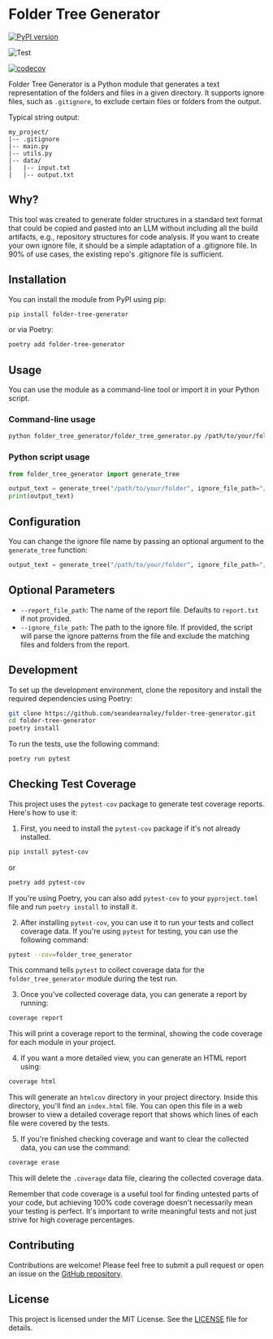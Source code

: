 # Folder Tree Generator

[![PyPI version](https://badge.fury.io/py/folder-tree-generator.svg)](https://badge.fury.io/py/folder-tree-generator)

![Test](https://github.com/seandearnaley/folder-tree-generator/workflows/Run%20pytest/badge.svg)

[![codecov](https://codecov.io/gh/seandearnaley/folder-tree-generator/branch/main/graph/badge.svg?token=GF2L5387WS)](https://codecov.io/gh/seandearnaley/folder-tree-generator)

Folder Tree Generator is a Python module that generates a text representation of the folders and files in a given directory. It supports ignore files, such as `.gitignore`, to exclude certain files or folders from the output.

Typical string output:

```text
my_project/
|-- .gitignore
|-- main.py
|-- utils.py
|-- data/
|   |-- input.txt
|   |-- output.txt
```

## Why?

This tool was created to generate folder structures in a standard text format that could be copied and pasted into an LLM without including all the build artifacts, e.g., repository structures for code analysis. If you want to create your own ignore file, it should be a simple adaptation of a .gitignore file. In 90% of use cases, the existing repo's .gitignore file is sufficient.

## Installation

You can install the module from PyPI using pip:

```bash
pip install folder-tree-generator
```

or via Poetry:

```bash
poetry add folder-tree-generator
```

## Usage

You can use the module as a command-line tool or import it in your Python script.

### Command-line usage

```bash
python folder_tree_generator/folder_tree_generator.py /path/to/your/folder --report_file_path report.txt --ignore_file_path /path/to/your/ignore_folder/.gitignore
```

### Python script usage

```python
from folder_tree_generator import generate_tree

output_text = generate_tree("/path/to/your/folder", ignore_file_path="/path/to/your/ignore_folder/.gitignore")
print(output_text)
```

## Configuration

You can change the ignore file name by passing an optional argument to the `generate_tree` function:

```python
output_text = generate_tree("/path/to/your/folder", ignore_file_path="/path/to/your/folder/.myignore")
```

## Optional Parameters

- `--report_file_path`: The name of the report file. Defaults to `report.txt` if not provided.
- `--ignore_file_path`: The path to the ignore file. If provided, the script will parse the ignore patterns from the file and exclude the matching files and folders from the report.

## Development

To set up the development environment, clone the repository and install the required dependencies using Poetry:

```bash
git clone https://github.com/seandearnaley/folder-tree-generator.git
cd folder-tree-generator
poetry install
```

To run the tests, use the following command:

```bash
poetry run pytest
```

## Checking Test Coverage

This project uses the `pytest-cov` package to generate test coverage reports. Here's how to use it:

1. First, you need to install the `pytest-cov` package if it's not already installed.

```bash
pip install pytest-cov
```

or

```bash
poetry add pytest-cov
```

If you're using Poetry, you can also add `pytest-cov` to your `pyproject.toml` file and run `poetry install` to install it.

2. After installing `pytest-cov`, you can use it to run your tests and collect coverage data. If you're using `pytest` for testing, you can use the following command:

```bash
pytest --cov=folder_tree_generator
```

This command tells `pytest` to collect coverage data for the `folder_tree_generator` module during the test run.

3. Once you've collected coverage data, you can generate a report by running:

```bash
coverage report
```

This will print a coverage report to the terminal, showing the code coverage for each module in your project.

4. If you want a more detailed view, you can generate an HTML report using:

```bash
coverage html
```

This will generate an `htmlcov` directory in your project directory. Inside this directory, you'll find an `index.html` file. You can open this file in a web browser to view a detailed coverage report that shows which lines of each file were covered by the tests.

5. If you're finished checking coverage and want to clear the collected data, you can use the command:

```bash
coverage erase
```

This will delete the `.coverage` data file, clearing the collected coverage data.

Remember that code coverage is a useful tool for finding untested parts of your code, but achieving 100% code coverage doesn't necessarily mean your testing is perfect. It's important to write meaningful tests and not just strive for high coverage percentages.

## Contributing

Contributions are welcome! Please feel free to submit a pull request or open an issue on the [GitHub repository](https://github.com/seandearnaley/folder-tree-generator).

## License

This project is licensed under the MIT License. See the [LICENSE](LICENSE) file for details.
